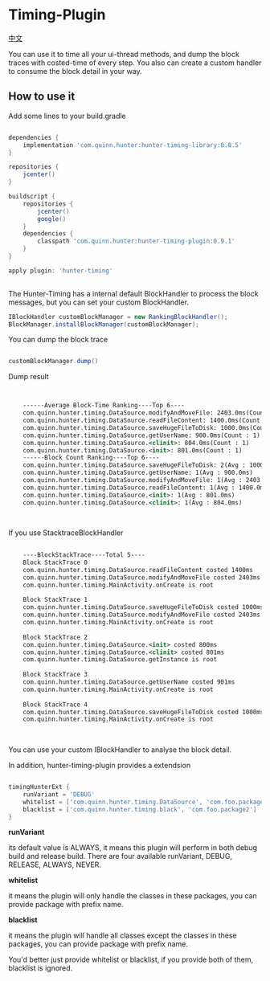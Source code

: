 # Timing-Plugin

[中文](https://github.com/Leaking/Hunter/blob/master/README_hunter_timing_ch.md)

You can use it to time all your ui-thread methods, and dump the block traces with costed-time of every step.
You also can create a custom handler to consume the block detail in your way.  

## How to use it

Add some lines to your build.gradle

```groovy

dependencies {
    implementation 'com.quinn.hunter:hunter-timing-library:0.8.5'
}

repositories {
    jcenter()
}

buildscript {
    repositories {
        jcenter()
        google()
    }
    dependencies {
        classpath 'com.quinn.hunter:hunter-timing-plugin:0.9.1'
    }
}

apply plugin: 'hunter-timing'
    
```

The Hunter-Timing has a internal default BlockHandler to process
the block messages, but you can set your custom BlockHandler.

```java
IBlockHandler customBlockManager = new RankingBlockHandler();
BlockManager.installBlockManager(customBlockManager);

```

You can dump the block trace

```java

customBlockManager.dump()

```

Dump result

```xml


    ------Average Block-Time Ranking----Top 6----
    com.quinn.hunter.timing.DataSource.modifyAndMoveFile: 2403.0ms(Count : 1)
    com.quinn.hunter.timing.DataSource.readFileContent: 1400.0ms(Count : 1)
    com.quinn.hunter.timing.DataSource.saveHugeFileToDisk: 1000.0ms(Count : 2)
    com.quinn.hunter.timing.DataSource.getUserName: 900.0ms(Count : 1)
    com.quinn.hunter.timing.DataSource.<clinit>: 804.0ms(Count : 1)
    com.quinn.hunter.timing.DataSource.<init>: 801.0ms(Count : 1)
    ------Block Count Ranking----Top 6----
    com.quinn.hunter.timing.DataSource.saveHugeFileToDisk: 2(Avg : 1000.0ms)
    com.quinn.hunter.timing.DataSource.getUserName: 1(Avg : 900.0ms)
    com.quinn.hunter.timing.DataSource.modifyAndMoveFile: 1(Avg : 2403.0ms)
    com.quinn.hunter.timing.DataSource.readFileContent: 1(Avg : 1400.0ms)
    com.quinn.hunter.timing.DataSource.<init>: 1(Avg : 801.0ms)
    com.quinn.hunter.timing.DataSource.<clinit>: 1(Avg : 804.0ms)
    
   
```

If you use StacktraceBlockHandler

```xml
    
    ----BlockStackTrace----Total 5----
    Block StackTrace 0
    com.quinn.hunter.timing.DataSource.readFileContent costed 1400ms
    com.quinn.hunter.timing.DataSource.modifyAndMoveFile costed 2403ms
    com.quinn.hunter.timing.MainActivity.onCreate is root
    
    Block StackTrace 1
    com.quinn.hunter.timing.DataSource.saveHugeFileToDisk costed 1000ms
    com.quinn.hunter.timing.DataSource.modifyAndMoveFile costed 2403ms
    com.quinn.hunter.timing.MainActivity.onCreate is root
    
    Block StackTrace 2
    com.quinn.hunter.timing.DataSource.<init> costed 800ms
    com.quinn.hunter.timing.DataSource.<clinit> costed 801ms
    com.quinn.hunter.timing.DataSource.getInstance is root
    
    Block StackTrace 3
    com.quinn.hunter.timing.DataSource.getUserName costed 901ms
    com.quinn.hunter.timing.MainActivity.onCreate is root
    
    Block StackTrace 4
    com.quinn.hunter.timing.DataSource.saveHugeFileToDisk costed 1000ms
    com.quinn.hunter.timing.MainActivity.onCreate is root
  
    
```
You can use your custom IBlockHandler to analyse the block detail.
    

In addition, hunter-timing-plugin provides a extendsion

```groovy

timingHunterExt {
    runVariant = 'DEBUG'
    whitelist = ['com.quinn.hunter.timing.DataSource', 'com.foo.package2']
    blacklist = ['com.quinn.hunter.timing.black', 'com.foo.package2']
}

```
**runVariant**

its default value is ALWAYS, it means this plugin will perform 
in both debug build and release build. There are four available runVariant, 
DEBUG, RELEASE, ALWAYS, NEVER. 

**whitelist**

it means the plugin will only handle the classes in these packages, you can 
provide package with prefix name.

**blacklist** 

it means the plugin will handle all classes except the classes in these packages, you can 
provide package with prefix name.

You'd better just provide whitelist or blacklist, if you provide both of them, blacklist is ignored.
